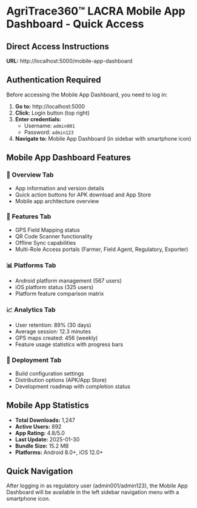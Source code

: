 # AgriTrace360™ LACRA Mobile App Dashboard - Quick Access

## Direct Access Instructions

**URL:** http://localhost:5000/mobile-app-dashboard

## Authentication Required
Before accessing the Mobile App Dashboard, you need to log in:

1. **Go to:** http://localhost:5000
2. **Click:** Login button (top right)
3. **Enter credentials:**
   - Username: `admin001`
   - Password: `admin123`
4. **Navigate to:** Mobile App Dashboard (in sidebar with smartphone icon)

## Mobile App Dashboard Features

### 📱 Overview Tab
- App information and version details
- Quick action buttons for APK download and App Store
- Mobile app architecture overview

### 🚀 Features Tab  
- GPS Field Mapping status
- QR Code Scanner functionality
- Offline Sync capabilities
- Multi-Role Access portals (Farmer, Field Agent, Regulatory, Exporter)

### 📊 Platforms Tab
- Android platform management (567 users)
- iOS platform status (325 users)
- Platform feature comparison matrix

### 📈 Analytics Tab
- User retention: 89% (30 days)
- Average session: 12.3 minutes
- GPS maps created: 456 (weekly)
- Feature usage statistics with progress bars

### 🚀 Deployment Tab
- Build configuration settings
- Distribution options (APK/App Store)
- Development roadmap with completion status

## Mobile App Statistics
- **Total Downloads:** 1,247
- **Active Users:** 892  
- **App Rating:** 4.8/5.0
- **Last Update:** 2025-01-30
- **Bundle Size:** 15.2 MB
- **Platforms:** Android 8.0+, iOS 12.0+

## Quick Navigation
After logging in as regulatory user (admin001/admin123), the Mobile App Dashboard will be available in the left sidebar navigation menu with a smartphone icon.